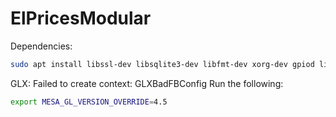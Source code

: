 # ElPricesModular

Dependencies:

``` bash
sudo apt install libssl-dev libsqlite3-dev libfmt-dev xorg-dev gpiod libgpiod-dev libasio-dev
```

GLX: Failed to create context: GLXBadFBConfig
Run the following:
``` bash 
export MESA_GL_VERSION_OVERRIDE=4.5
```
